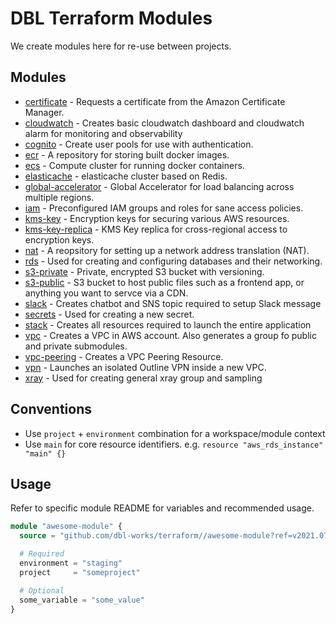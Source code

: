 # DBL Terraform Modules

We create modules here for re-use between projects.



## Modules

- [certificate](certificate/README.md) - Requests a certificate from the Amazon Certificate Manager.
- [cloudwatch](cloudwatch/README.md) - Creates basic cloudwatch dashboard and cloudwatch alarm for monitoring and observability
- [cognito](cognito/README.md) - Create user pools for use with authentication.
- [ecr](ecr/README.md) - A repository for storing built docker images.
- [ecs](ecs/README.md) - Compute cluster for running docker containers.
- [elasticache](elasticache/README.md) - elasticache cluster based on Redis.
- [global-accelerator](global-accelerator/README.md) - Global Accelerator for load balancing across multiple regions.
- [iam](iam/README.md) - Preconfigured IAM groups and roles for sane access policies.
- [kms-key](kms-key/README.md) - Encryption keys for securing various AWS resources.
- [kms-key-replica](kms-key-replica/README.md) - KMS Key replica for cross-regional access to encryption keys.
- [nat](nat/README.md) - A reopsitory for setting up a network address translation (NAT).
- [rds](rds/README.md) - Used for creating and configuring databases and their networking.
- [s3-private](s3-private/README.md) - Private, encrypted S3 bucket with versioning.
- [s3-public](s3-public/README.md) - S3 bucket to host public files such as a frontend app, or anything you want to servce via a CDN.
- [slack](slack/README.md) - Creates chatbot and SNS topic required to setup Slack message
- [secrets](secrets/README.md) - Used for creating a new secret.
- [stack](stack/README.md) - Creates all resources required to launch the entire application
- [vpc](vpc/README.md) - Creates a VPC in AWS account. Also generates a group fo public and private submodules.
- [vpc-peering](vpc-peering/README.md) - Creates a VPC Peering Resource.
- [vpn](vpn/README.md) - Launches an isolated Outline VPN inside a new VPC.
- [xray](xray/README.md) - Used for creating general xray group and sampling



## Conventions

- Use `project` + `environment` combination for a workspace/module context
- Use `main` for core resource identifiers. e.g. `resource "aws_rds_instance" "main" {}`



## Usage

Refer to specific module README for variables and recommended usage.

```terraform
module "awesome-module" {
  source = "github.com/dbl-works/terraform//awesome-module?ref=v2021.07.05"

  # Required
  environment = "staging"
  project     = "someproject"

  # Optional
  some_variable = "some_value"
}
```
